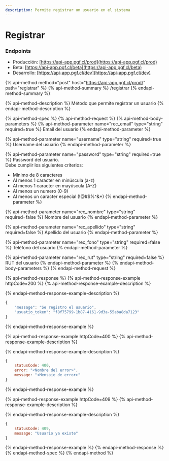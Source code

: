 ```yaml
---
description: Permite registrar un usuario en el sistema
---
```


# Registrar

### Endpoints

* Producción:  [https://api-app.pgf.cl/prod](https://api-app.pgf.cl/prod)
* Beta: [https://api-app.pgf.cl/beta](https://api-app.pgf.cl/beta)
* Desarrollo: [https://api-app.pgf.cl/dev](https://api-app.pgf.cl/dev)

{% api-method method="post" host="https://api-app.pgf.cl/prod/" path="registrar" %}
{% api-method-summary %}
/registrar
{% endapi-method-summary %}

{% api-method-description %}
Método que permite registrar un usuario
{% endapi-method-description %}

{% api-method-spec %}
{% api-method-request %}
{% api-method-body-parameters %}
{% api-method-parameter name="rec\_email" type="string" required=true %}
Email del usuario
{% endapi-method-parameter %}

{% api-method-parameter name="username" type="string" required=true %}
Username del usuario
{% endapi-method-parameter %}

{% api-method-parameter name="password" type="string" required=true %}
Password del usuario.   
Debe cumplir los siguientes criterios:  
  
- Mínimo de 8 caracteres  
- Al menos 1 caracter en minúscula \(a-z\)  
- Al menos 1 caracter en mayúscula \(A-Z\)  
- Al menos un numero \(0-9\)  
- Al menos un caracter especial \(!@\#$%^&\*\)
{% endapi-method-parameter %}

{% api-method-parameter name="rec\_nombre" type="string" required=false %}
Nombre del usuario
{% endapi-method-parameter %}

{% api-method-parameter name="rec\_apellido" type="string" required=false %}
Apellido del usuario
{% endapi-method-parameter %}

{% api-method-parameter name="rec\_fono" type="string" required=false %}
Teléfono del usuario
{% endapi-method-parameter %}

{% api-method-parameter name="rec\_rut" type="string" required=false %}
RUT del usuario
{% endapi-method-parameter %}
{% endapi-method-body-parameters %}
{% endapi-method-request %}

{% api-method-response %}
{% api-method-response-example httpCode=200 %}
{% api-method-response-example-description %}

{% endapi-method-response-example-description %}

```javascript
{
    "message": "Se registro el usuario",
    "usuatio_token": "f8f75799-1b87-4161-9d3a-55aba8da7123"
}
```
{% endapi-method-response-example %}

{% api-method-response-example httpCode=400 %}
{% api-method-response-example-description %}

{% endapi-method-response-example-description %}

```javascript
{
    statusCode: 400,
    error: "<Nombre del error>",
    message: "<Mensaje de error>"
}
```
{% endapi-method-response-example %}

{% api-method-response-example httpCode=409 %}
{% api-method-response-example-description %}

{% endapi-method-response-example-description %}

```javascript
{
    statusCode: 409,
    message: "Usuario ya existe"
}
```
{% endapi-method-response-example %}
{% endapi-method-response %}
{% endapi-method-spec %}
{% endapi-method %}

